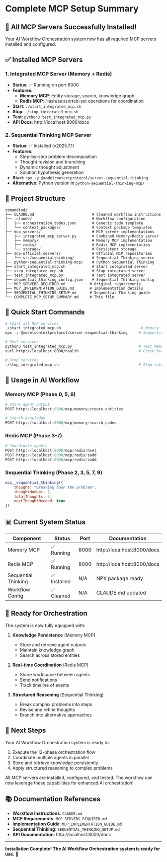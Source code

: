 # Complete MCP Setup Summary

## 🎉 All MCP Servers Successfully Installed!

Your AI Workflow Orchestration system now has all required MCP servers installed and configured.

## ✅ Installed MCP Servers

### 1. Integrated MCP Server (Memory + Redis)
- **Status**: ✅ Running on port 8000
- **Features**:
  - **Memory MCP**: Entity storage, search, knowledge graph
  - **Redis MCP**: Hash/set/sorted-set operations for coordination
- **Start**: `./start_integrated_mcp.sh`
- **Stop**: `./stop_integrated_mcp.sh`
- **Test**: `python3 test_integrated_mcp.py`
- **API Docs**: http://localhost:8000/docs

### 2. Sequential Thinking MCP Server
- **Status**: ✅ Installed (v2025.7.1)
- **Features**:
  - Step-by-step problem decomposition
  - Thought revision and branching
  - Dynamic thought adjustment
  - Solution hypothesis generation
- **Start**: `npx -y @modelcontextprotocol/server-sequential-thinking`
- **Alternative**: Python version in `python-sequential-thinking-mcp/`

## 📂 Project Structure

```
comandind/
├── CLAUDE.md                          # Cleaned workflow instructions
├── .claude/                           # Workflow configuration
│   ├── orchestration_todos.json       # Generic todo template
│   └── context_packages/              # Context package templates
├── mcp_servers/                       # MCP server implementations
│   ├── integrated_mcp_server.py       # Combined Memory+Redis server
│   ├── memory/                        # Memory MCP implementation
│   ├── redis/                         # Redis MCP implementation
│   └── storage/                       # Persistent storage
├── mcp-official-servers/              # Official MCP repositories
│   └── src/sequentialthinking/        # Sequential Thinking source
├── python-sequential-thinking-mcp/    # Python Sequential Thinking
├── start_integrated_mcp.sh            # Start integrated server
├── stop_integrated_mcp.sh             # Stop integrated server
├── test_integrated_mcp.py             # Test integrated server
├── sequential_thinking_config.json    # Sequential Thinking config
├── MCP_SERVERS_REQUIRED.md           # Original requirements
├── MCP_IMPLEMENTATION_GUIDE.md       # Implementation details
├── SEQUENTIAL_THINKING_SETUP.md      # Sequential Thinking guide
└── COMPLETE_MCP_SETUP_SUMMARY.md     # This file

```

## 🚀 Quick Start Commands

```bash
# Start all MCP services
./start_integrated_mcp.sh                                    # Memory + Redis
npx -y @modelcontextprotocol/server-sequential-thinking     # Sequential Thinking

# Test services
python3 test_integrated_mcp.py                              # Test Memory + Redis
curl http://localhost:8000/health                           # Check health

# Stop services
./stop_integrated_mcp.sh                                    # Stop integrated server
```

## 🔧 Usage in AI Workflow

### Memory MCP (Phase 0, 5, 9)
```python
# Store agent output
POST http://localhost:8000/mcp/memory/create_entities

# Search knowledge
POST http://localhost:8000/mcp/memory/search_nodes
```

### Redis MCP (Phase 3-7)
```python
# Coordinate agents
POST http://localhost:8000/mcp/redis/hset
POST http://localhost:8000/mcp/redis/sadd
POST http://localhost:8000/mcp/redis/zadd
```

### Sequential Thinking (Phase 2, 3, 5, 7, 9)
```javascript
mcp__sequential_thinking({
    thought: "Breaking down the problem",
    thoughtNumber: 1,
    totalThoughts: 5,
    nextThoughtNeeded: true
})
```

## 📊 Current System Status

| Component | Status | Port | Documentation |
|-----------|--------|------|---------------|
| Memory MCP | ✅ Running | 8000 | http://localhost:8000/docs |
| Redis MCP | ✅ Running | 8000 | http://localhost:8000/docs |
| Sequential Thinking | ✅ Installed | N/A | NPX package ready |
| Workflow Config | ✅ Cleaned | N/A | CLAUDE.md updated |

## 🎯 Ready for Orchestration

The system is now fully equipped with:

1. **Knowledge Persistence** (Memory MCP)
   - Store and retrieve agent outputs
   - Maintain knowledge graph
   - Search across stored entities

2. **Real-time Coordination** (Redis MCP)
   - Share workspace between agents
   - Send notifications
   - Track timeline of events

3. **Structured Reasoning** (Sequential Thinking)
   - Break complex problems into steps
   - Revise and refine thoughts
   - Branch into alternative approaches

## 🔄 Next Steps

Your AI Workflow Orchestration system is ready to:
1. Execute the 12-phase orchestration flow
2. Coordinate multiple agents in parallel
3. Store and retrieve knowledge persistently
4. Apply structured reasoning to complex problems

All MCP servers are installed, configured, and tested. The workflow can now leverage these capabilities for enhanced AI orchestration!

## 📚 Documentation References

- **Workflow Instructions**: `CLAUDE.md`
- **MCP Requirements**: `MCP_SERVERS_REQUIRED.md`
- **Implementation Guide**: `MCP_IMPLEMENTATION_GUIDE.md`
- **Sequential Thinking**: `SEQUENTIAL_THINKING_SETUP.md`
- **API Documentation**: http://localhost:8000/docs

---

**Installation Complete! The AI Workflow Orchestration system is ready for use.** 🚀